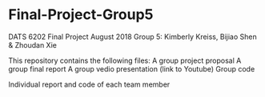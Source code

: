 # Final-Project-Group5
DATS 6202 Final Project
August 2018
Group 5: Kimberly Kreiss, Bijiao Shen & Zhoudan Xie

This repository contains the following files:
A group project proposal
A group final report
A group vedio presentation (link to Youtube)
Group code

Individual report and code of each team member
